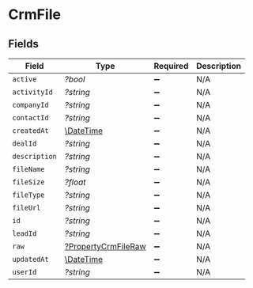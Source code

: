 # CrmFile


## Fields

| Field                                                            | Type                                                             | Required                                                         | Description                                                      |
| ---------------------------------------------------------------- | ---------------------------------------------------------------- | ---------------------------------------------------------------- | ---------------------------------------------------------------- |
| `active`                                                         | *?bool*                                                          | :heavy_minus_sign:                                               | N/A                                                              |
| `activityId`                                                     | *?string*                                                        | :heavy_minus_sign:                                               | N/A                                                              |
| `companyId`                                                      | *?string*                                                        | :heavy_minus_sign:                                               | N/A                                                              |
| `contactId`                                                      | *?string*                                                        | :heavy_minus_sign:                                               | N/A                                                              |
| `createdAt`                                                      | [\DateTime](https://www.php.net/manual/en/class.datetime.php)    | :heavy_minus_sign:                                               | N/A                                                              |
| `dealId`                                                         | *?string*                                                        | :heavy_minus_sign:                                               | N/A                                                              |
| `description`                                                    | *?string*                                                        | :heavy_minus_sign:                                               | N/A                                                              |
| `fileName`                                                       | *?string*                                                        | :heavy_minus_sign:                                               | N/A                                                              |
| `fileSize`                                                       | *?float*                                                         | :heavy_minus_sign:                                               | N/A                                                              |
| `fileType`                                                       | *?string*                                                        | :heavy_minus_sign:                                               | N/A                                                              |
| `fileUrl`                                                        | *?string*                                                        | :heavy_minus_sign:                                               | N/A                                                              |
| `id`                                                             | *?string*                                                        | :heavy_minus_sign:                                               | N/A                                                              |
| `leadId`                                                         | *?string*                                                        | :heavy_minus_sign:                                               | N/A                                                              |
| `raw`                                                            | [?PropertyCrmFileRaw](../../models/shared/PropertyCrmFileRaw.md) | :heavy_minus_sign:                                               | N/A                                                              |
| `updatedAt`                                                      | [\DateTime](https://www.php.net/manual/en/class.datetime.php)    | :heavy_minus_sign:                                               | N/A                                                              |
| `userId`                                                         | *?string*                                                        | :heavy_minus_sign:                                               | N/A                                                              |